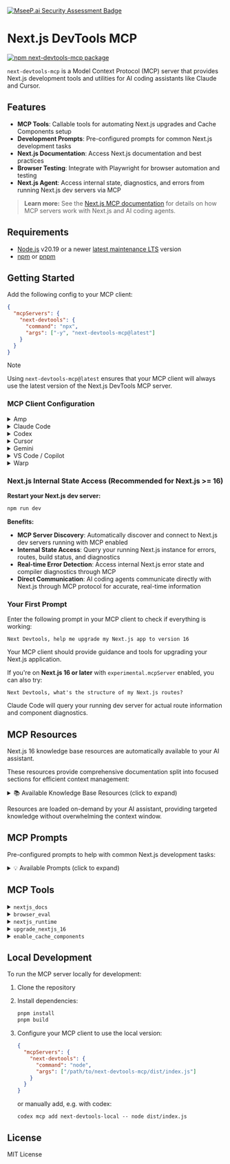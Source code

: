 [![MseeP.ai Security Assessment Badge](https://mseep.net/pr/vercel-next-devtools-mcp-badge.png)](https://mseep.ai/app/vercel-next-devtools-mcp)

# Next.js DevTools MCP

[![npm next-devtools-mcp package](https://img.shields.io/npm/v/next-devtools-mcp.svg)](https://npmjs.org/package/next-devtools-mcp)

`next-devtools-mcp` is a Model Context Protocol (MCP) server that provides Next.js development tools and utilities for AI coding assistants like Claude and Cursor.

## Features

- **MCP Tools**: Callable tools for automating Next.js upgrades and Cache Components setup
- **Development Prompts**: Pre-configured prompts for common Next.js development tasks
- **Next.js Documentation**: Access Next.js documentation and best practices
- **Browser Testing**: Integrate with Playwright for browser automation and testing
- **Next.js Agent**: Access internal state, diagnostics, and errors from running Next.js dev servers via MCP

> **Learn more:** See the [Next.js MCP documentation](https://nextjs.org/docs/app/guides/mcp) for details on how MCP servers work with Next.js and AI coding agents.

## Requirements

- [Node.js](https://nodejs.org/) v20.19 or a newer [latest maintenance LTS](https://github.com/nodejs/Release#release-schedule) version
- [npm](https://www.npmjs.com/) or [pnpm](https://pnpm.io/)

## Getting Started

Add the following config to your MCP client:

```json
{
  "mcpServers": {
    "next-devtools": {
      "command": "npx",
      "args": ["-y", "next-devtools-mcp@latest"]
    }
  }
}
```

> [!NOTE]
> Using `next-devtools-mcp@latest` ensures that your MCP client will always use the latest version of the Next.js DevTools MCP server.

### MCP Client Configuration

<details>
<summary>Amp</summary>

**Using Amp CLI:**

```bash
amp mcp add next-devtools -- npx next-devtools-mcp@latest
```

**Or configure manually:**

Follow [Amp's MCP documentation](https://ampcode.com/manual#mcp) and apply the standard configuration shown above.

</details>

<details>
<summary>Claude Code</summary>

Use the Claude Code CLI to add the Next.js DevTools MCP server:

```bash
claude mcp add next-devtools npx next-devtools-mcp@latest
```

Alternatively, manually configure Claude by editing your MCP settings file and adding the configuration shown above.

</details>

<details>
<summary>Codex</summary>

**Using Codex CLI:**

```bash
codex mcp add next-devtools -- npx next-devtools-mcp@latest
```

**Or configure manually:**

Follow the MCP setup guide with the standard configuration format:
- Command: `npx`
- Arguments: `-y, next-devtools-mcp@latest`

**Windows 11 Special Configuration:**

Update `.codex/config.toml` with environment variables and increased startup timeout:

```toml
env = { SystemRoot="C:\\Windows", PROGRAMFILES="C:\\Program Files" }
startup_timeout_ms = 20_000
```

</details>

<details>
<summary>Cursor</summary>

**Click the button to install:**

[Install in Cursor](https://cursor.com/en/install-mcp?name=next-devtools&config=eyJjb21tYW5kIjoibnB4IC15IG5leHQtZGV2dG9vbHMtbWNwQGxhdGVzdCJ9)

**Or install manually:**

Go to `Cursor Settings` → `MCP` → `New MCP Server`. Use the config provided above.

</details>

<details>
<summary>Gemini</summary>

**Using Gemini CLI:**

Project-wide installation:
```bash
gemini mcp add next-devtools npx next-devtools-mcp@latest
```

Global installation:
```bash
gemini mcp add -s user next-devtools npx next-devtools-mcp@latest
```

**Or configure manually:**

Follow the MCP setup guide with these parameters:
- Command: `npx`
- Arguments: `-y, next-devtools-mcp@latest`

</details>

<details>
<summary>VS Code / Copilot</summary>

**Using VS Code CLI:**

```bash
code --add-mcp '{"name":"next-devtools","command":"npx","args":["-y","next-devtools-mcp@latest"]}'
```

**Or configure manually:**

Follow the official VS Code MCP server setup guide and add the Next.js DevTools server through VS Code settings.

</details>

<details>
<summary>Warp</summary>

**Using Warp UI:**

Navigate to `Settings | AI | Manage MCP Servers` and select `+ Add` to register a new MCP server with the following configuration:
- Name: `next-devtools`
- Command: `npx`
- Arguments: `-y, next-devtools-mcp@latest`

</details>

### Next.js Internal State Access (Recommended for Next.js >= 16)

**Restart your Next.js dev server:**

```bash
npm run dev
```

**Benefits:**

- **MCP Server Discovery**: Automatically discover and connect to Next.js dev servers running with MCP enabled
- **Internal State Access**: Query your running Next.js instance for errors, routes, build status, and diagnostics
- **Real-time Error Detection**: Access internal Next.js error state and compiler diagnostics through MCP
- **Direct Communication**: AI coding agents communicate directly with Next.js through MCP protocol for accurate, real-time information

### Your First Prompt

Enter the following prompt in your MCP client to check if everything is working:

```
Next Devtools, help me upgrade my Next.js app to version 16
```

Your MCP client should provide guidance and tools for upgrading your Next.js application.

If you're on **Next.js 16 or later** with `experimental.mcpServer` enabled, you can also try:

```
Next Devtools, what's the structure of my Next.js routes?
```

Claude Code will query your running dev server for actual route information and component diagnostics.

## MCP Resources

Next.js 16 knowledge base resources are automatically available to your AI assistant. 

These resources provide comprehensive documentation split into focused sections for efficient context management:

<details>
<summary>📚 Available Knowledge Base Resources (click to expand)</summary>

- **`nextjs16://knowledge/overview`** - Overview and critical errors AI agents make
- **`nextjs16://knowledge/core-mechanics`** - Fundamental paradigm shift and how cacheComponents works
- **`nextjs16://knowledge/public-caches`** - Public cache mechanics with 'use cache'
- **`nextjs16://knowledge/private-caches`** - Private cache patterns with 'use cache: private'
- **`nextjs16://knowledge/runtime-prefetching`** - Runtime prefetch configuration and patterns
- **`nextjs16://knowledge/request-apis`** - Async params, searchParams, cookies, headers APIs
- **`nextjs16://knowledge/cache-invalidation`** - updateTag, revalidateTag, and refresh patterns
- **`nextjs16://knowledge/advanced-patterns`** - cacheLife, cacheTag, draft mode, and more
- **`nextjs16://knowledge/build-behavior`** - Prerendering, resume data cache, and metadata
- **`nextjs16://knowledge/error-patterns`** - Common errors and how to fix them
- **`nextjs16://knowledge/test-patterns`** - E2E patterns from 125+ test fixtures
- **`nextjs16://knowledge/reference`** - API reference, checklists, and comprehensive nuances

</details>

Resources are loaded on-demand by your AI assistant, providing targeted knowledge without overwhelming the context window.

## MCP Prompts

Pre-configured prompts to help with common Next.js development tasks:

<details>
<summary>💡 Available Prompts (click to expand)</summary>

- **`upgrade-nextjs-16`** - Guide for upgrading to Next.js 16
- **`enable-cache-components`** - Enable caching for React components

</details>

## MCP Tools

<details>
<summary><code>nextjs_docs</code></summary>

Search and retrieve Next.js official documentation and knowledge base.

**Capabilities:**
- First searches MCP resources (Next.js 16 knowledge base) for latest information
- Falls back to official Next.js documentation if nothing is found
- Provides access to comprehensive Next.js guides, API references, and best practices
- Smart keyword matching for topics like cache, prefetch, params, cookies, headers, etc.

**Input:**
- `query` (required) - Search query to find relevant Next.js documentation sections
- `category` (optional) - Filter by category: `all`, `getting-started`, `guides`, `api-reference`, `architecture`, `community`

**Output:**
- Relevant documentation sections from Next.js 16 knowledge base (with content preview)
- Links to official Next.js documentation pages

</details>

<details>
<summary><code>browser_eval</code></summary>

Automate and test web applications using Playwright browser automation.

**When to use:**
- Verifying pages in Next.js projects (especially during upgrades or testing)
- Testing user interactions and flows
- Taking screenshots for visual verification
- Detecting runtime errors, hydration issues, and client-side problems
- Capturing browser console errors and warnings

**Important:** For Next.js projects, prioritize using the `nextjs_runtime` tool instead of browser console log forwarding. Only use browser_eval's `console_messages` action as a fallback when `nextjs_runtime` tools are not available.

**Available actions:**
- `start` - Start browser automation (automatically installs if needed)
- `navigate` - Navigate to a URL
- `click` - Click on an element
- `type` - Type text into an element
- `fill_form` - Fill multiple form fields at once
- `evaluate` - Execute JavaScript in browser context
- `screenshot` - Take a screenshot of the page
- `console_messages` - Get browser console messages
- `close` - Close the browser
- `drag` - Perform drag and drop
- `upload_file` - Upload files
- `list_tools` - List all available browser automation tools from the server

**Input:**
- `action` (required) - The action to perform
- `browser` (optional) - Browser to use: `chrome`, `firefox`, `webkit`, `msedge` (default: `chrome`)
- `headless` (optional) - Run browser in headless mode (default: `true`)
- Action-specific parameters (see tool description for details)

**Output:**
- JSON with action result, screenshots (base64), console messages, or error information

</details>

<details>
<summary><code>nextjs_runtime</code></summary>

Discover running MCP servers from Next.js instances and invoke their MCP devtools.

**Requirements:**
- Next.js 16 or later (MCP support added in v16)
- MCP is enabled by default in Next.js 16+

**Input:**
- `action` (required) - Action to perform: `discover_servers`, `list_tools`, `call_tool`
- `port` (optional) - Port number of Next.js dev server (auto-discovers if not provided)
- `toolName` (optional) - Name of the Next.js MCP tool to call (required for `call_tool`)
- `args` (optional) - Arguments object to pass to the tool
- `includeUnverified` (optional) - Include servers even if MCP verification fails

**Output:**
- JSON with discovered servers, available tools, or tool execution results

</details>

<details>
<summary><code>upgrade_nextjs_16</code></summary>

Guides through upgrading Next.js to version 16 with automated codemod execution.

**Capabilities:**
- Runs official Next.js codemod automatically (requires clean git state)
- Handles async API changes (params, searchParams, cookies, headers)
- Migrates configuration changes
- Updates image defaults and optimization
- Fixes parallel routes and dynamic segments
- Handles deprecated API removals
- Provides guidance for React 19 compatibility

**Input:**
- `project_path` (optional) - Path to Next.js project (defaults to current directory)

**Output:**
- Structured JSON with step-by-step upgrade guidance

</details>

<details>
<summary><code>enable_cache_components</code></summary>

Complete Cache Components setup and enablement for Next.js 16 with automated error detection and fixing.

**Capabilities:**
- Pre-flight checks (package manager, Next.js version, configuration)
- Enable Cache Components configuration
- Start dev server with MCP enabled
- Automated route verification and error detection
- Automated error fixing with intelligent boundary setup (Suspense, caching directives, static params)
- Final verification and build testing

**Input:**
- `project_path` (optional) - Path to Next.js project (defaults to current directory)

**Output:**
- Structured JSON with complete setup guidance and phase-by-phase instructions

**Example Usage:**

With Claude Code:
```
Next Devtools, help me enable Cache Components in my Next.js 16 app
```

With other agents or programmatically:
```json
{
  "tool": "enable_cache_components",
  "args": {
    "project_path": "/path/to/project"
  }
}
```

</details>

## Local Development

To run the MCP server locally for development:

1. Clone the repository
2. Install dependencies:
   ```bash
   pnpm install
   pnpm build
   ```
3. Configure your MCP client to use the local version:
   ```json
   {
     "mcpServers": {
       "next-devtools": {
         "command": "node",
         "args": ["/path/to/next-devtools-mcp/dist/index.js"]
       }
     }
   }
   ```

   or manually add, e.g. with codex:
   ```
   codex mcp add next-devtools-local -- node dist/index.js
   ```

## License

MIT License

